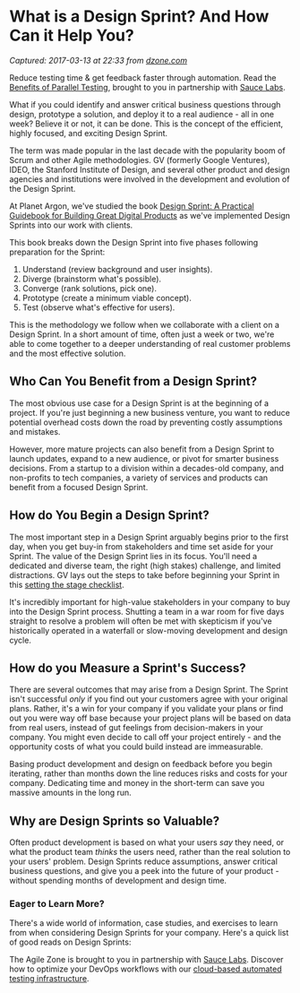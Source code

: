 # What is a Design Sprint? And How Can it Help You?

_Captured: 2017-03-13 at 22:33 from [dzone.com](https://dzone.com/articles/what-is-a-design-sprint-and-how-can-it-help-you?edition=281883&utm_source=Daily%20Digest&utm_medium=email&utm_campaign=dd%202017-03-13)_

Reduce testing time & get feedback faster through automation. Read the [Benefits of Parallel Testing](https://dzone.com/go?i=124039&u=http%3A%2F%2Finfo.saucelabs.com%2Fpaper-benefits-of-parallel-testing.html%3Futm_campaign%3Dparalleltestingwp%26utm_medium%3Dtextlink%26utm_source%3Ddzone-agile), brought to you in partnership with [Sauce Labs](https://dzone.com/go?i=124039&u=http%3A%2F%2Finfo.saucelabs.com%2Fpaper-benefits-of-parallel-testing.html%3Futm_campaign%3Dparalleltestingwp%26utm_medium%3Dtextlink%26utm_source%3Ddzone-agile).

What if you could identify and answer critical business questions through design, prototype a solution, and deploy it to a real audience - all in one week? Believe it or not, it can be done. This is the concept of the efficient, highly focused, and exciting Design Sprint.

The term was made popular in the last decade with the popularity boom of Scrum and other Agile methodologies. GV (formerly Google Ventures), IDEO, the Stanford Institute of Design, and several other product and design agencies and institutions were involved in the development and evolution of the Design Sprint.

At Planet Argon, we've studied the book [Design Sprint: A Practical Guidebook for Building Great Digital Products](https://www.amazon.com/Design-Sprint-Practical-Guidebook-Building/dp/1491923172/ref=sr_1_2?ie=UTF8&qid=1487011807&sr=8-2&keywords=design+sprint) as we've implemented Design Sprints into our work with clients.

This book breaks down the Design Sprint into five phases following preparation for the Sprint:

  1. Understand (review background and user insights).
  2. Diverge (brainstorm what's possible).
  3. Converge (rank solutions, pick one).
  4. Prototype (create a minimum viable concept).
  5. Test (observe what's effective for users).

This is the methodology we follow when we collaborate with a client on a Design Sprint. In a short amount of time, often just a week or two, we're able to come together to a deeper understanding of real customer problems and the most effective solution.

## Who Can You Benefit from a Design Sprint?

The most obvious use case for a Design Sprint is at the beginning of a project. If you're just beginning a new business venture, you want to reduce potential overhead costs down the road by preventing costly assumptions and mistakes.

However, more mature projects can also benefit from a Design Sprint to launch updates, expand to a new audience, or pivot for smarter business decisions. From a startup to a division within a decades-old company, and non-profits to tech companies, a variety of services and products can benefit from a focused Design Sprint.

## How do You Begin a Design Sprint?

The most important step in a Design Sprint arguably begins prior to the first day, when you get buy-in from stakeholders and time set aside for your Sprint. The value of the Design Sprint lies in its focus. You'll need a dedicated and diverse team, the right (high stakes) challenge, and limited distractions. GV lays out the steps to take before beginning your Sprint in this [setting the stage checklist](https://library.gv.com/sprint-week-set-the-stage-99f2f29ce0e7#.46tzufslk).

It's incredibly important for high-value stakeholders in your company to buy into the Design Sprint process. Shutting a team in a war room for five days straight to resolve a problem will often be met with skepticism if you've historically operated in a waterfall or slow-moving development and design cycle.

## How do you Measure a Sprint's Success?

There are several outcomes that may arise from a Design Sprint. The Sprint isn't successful _only_ if you find out your customers agree with your original plans. Rather, it's a win for your company if you validate your plans or find out you were way off base because your project plans will be based on data from real users, instead of gut feelings from decision-makers in your company. You might even decide to call off your project entirely - and the opportunity costs of what you could build instead are immeasurable.

Basing product development and design on feedback before you begin iterating, rather than months down the line reduces risks and costs for your company. Dedicating time and money in the short-term can save you massive amounts in the long run.

## Why are Design Sprints so Valuable?

Often product development is based on what your users _say_ they need, or what the product team _thinks_ the users need, rather than the real solution to your users' problem. Design Sprints reduce assumptions, answer critical business questions, and give you a peek into the future of your product - without spending months of development and design time.

### Eager to Learn More?

There's a wide world of information, case studies, and exercises to learn from when considering Design Sprints for your company. Here's a quick list of good reads on Design Sprints:

The Agile Zone is brought to you in partnership with [Sauce Labs](https://dzone.com/go?i=121022&u=http%3A%2F%2Finfo.saucelabs.com%2FHow-to-Get-the-Most-out-of-CICD-Workflow.html%3Futm_campaign%3Ddevops%2Bwp%26utm_medium%3Dtextlink%26utm_source%3Ddzone-agile). Discover how to optimize your DevOps workflows with our [cloud-based automated testing infrastructure](https://dzone.com/go?i=121022&u=http%3A%2F%2Finfo.saucelabs.com%2FHow-to-Get-the-Most-out-of-CICD-Workflow.html%3Futm_campaign%3Ddevops%2Bwp%26utm_medium%3Dtextlink%26utm_source%3Ddzone-agile).
